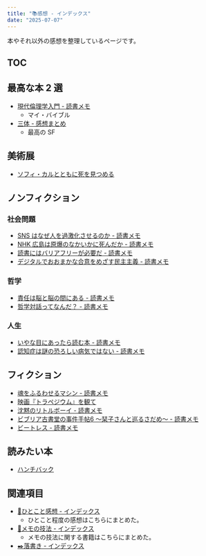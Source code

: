 ```yaml
---
title: "📚感想 - インデックス"
date: "2025-07-07"
---
```


本やそれ以外の感想を整理しているページです。

## TOC

## 最高な本 2 選

- [現代倫理学入門 - 読書メモ](20241217-introduction-to-modern-ethics.md)
	- マイ・バイブル
- [三体 - 感想まとめ](20250212-the-three-body-problem-conclusion.md)
	- 最高の SF

## 美術展

- [ソフィ・カルとともに死を見つめる](20250127-sophie-calle-with-death-focus-on.md)

## ノンフィクション

### 社会問題

- [SNS はなぜ人を過激化させるのか - 読書メモ](240810-social-media-prism.md)
- [NHK 広島は原爆のなかいかに死んだか - 読書メモ](240806-book-esperanto-nuke.md)
- [読書にはバリアフリーが必要だ - 読書メモ](20250701-reading-requires-barrier-free-access.md)
- [デジタルでおおまかな合意をめざす民主主義 - 読書メモ](20250706-audrey-tan-on-digital-democracy.md)

### 哲学

- [責任は脳と脳の間にある - 読書メモ](240807-whos-in-charge.md)
- [哲学対話ってなんだ？ - 読書メモ](20250627-what-is-philosophical-dialogue.md)

### 人生

- [いやな目にあったら読む本 - 読書メモ](20241207-a-revenge-manual-for-those-who-hate-someone.md)
- [認知症は謎の恐ろしい病気ではない - 読書メモ](20241208-dementia-is-not-a-mysterious-frightening-disease.md)

## フィクション

- [魂をふるわせるマシン - 読書メモ](20241208-soul-driver.md)
- [映画『トラペジウム』を観て](240603-trapezium.md)
- [沈黙のリトルボーイ - 読書メモ](20241217-silent-little-boy.md)
- [ビブリア古書堂の事件手帖6 〜栞子さんと巡るさだめ〜 - 読書メモ](20241217-biblia-used-bookstore-casebook-6.md)
- [ビートレス - 読書メモ](20241217-beatless.md)

## 読みたい本

- [ハンチバック](20241214-hunchback.md)

## 関連項目

- [💬ひとこと感想 - インデックス](20241217-one-thing-comment-index.md)
	- ひとこと程度の感想はこちらにまとめた。
- [📝メモの技法 - インデックス](20250105-note-taking-techniques-index.md)
	- メモの技法に関する書籍はこちらにまとめた。
- [✒️落書き - インデックス](20241209-scribble-index.md)